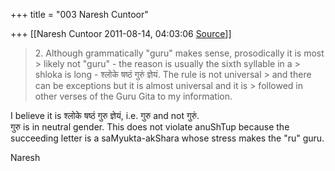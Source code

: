 +++
title = "003 Naresh Cuntoor"

+++
[[Naresh Cuntoor	2011-08-14, 04:03:06 [Source](https://groups.google.com/g/samskrita/c/TgVapC84QLA)]]



> 2\. Although grammatically "guru" makes sense, prosodically it is most > likely not "guru" - the reason is usually the sixth syllable in a > shloka is long - श्लोके षष्ठं गुरुं ज्ञेयं. The rule is not universal > and there can be exceptions but it is almost universal and it is > followed in other verses of the Guru Gita to my information.  

  

I believe it is श्लोके षष्ठं गुरु ज्ञेयं, i.e. गुरु and not गुरुं.  
गुरु is in neutral gender. This does not violate anuShTup because the succeeding letter is a saMyukta-akShara whose stress makes the "ru" guru.  
  
  
Naresh  

